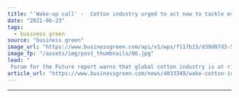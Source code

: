 ```yaml
---
title: "'Wake-up call' -  Cotton industry urged to act now to tackle escalating climate risks"
date: "2021-06-23"
tags: 
  - business green
source: "business green"
image_url: "https://www.businessgreen.com/api/v1/wps/f117b15/d39d07d3-584f-468b-a94e-175b08ed956a/3/Cotton-2040-climate-impacts-shutterstock-1900762624-sml-185x114.jpg"
image_fp: "/assets/img/post_thumbnails/86.jpg"
lead: "
 Forum for the Future report warns that global cotton industry is at risk of severe disruption from worsening climate impacts ..."
article_url: "https://www.businessgreen.com/news/4033349/wake-cotton-industry-urged-act-tackle-escalating-climate-risks"
---
```


---
